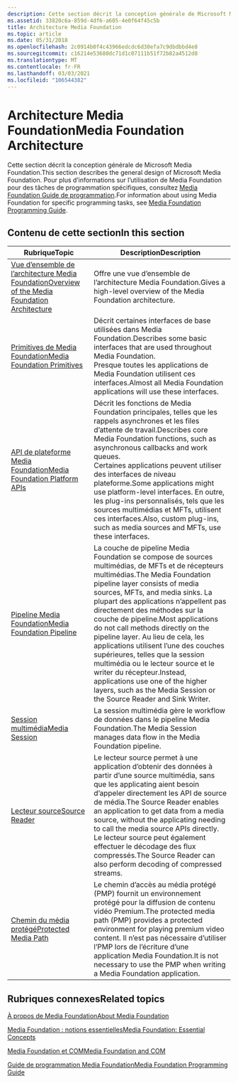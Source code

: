 ```yaml
---
description: Cette section décrit la conception générale de Microsoft Media Foundation. Pour plus d’informations sur l’utilisation de Media Foundation pour des tâches de programmation spécifiques, consultez Media Foundation Guide de programmation.
ms.assetid: 33820c6a-859d-4df6-a605-4e0f64f45c5b
title: Architecture Media Foundation
ms.topic: article
ms.date: 05/31/2018
ms.openlocfilehash: 2c0914b0f4c43966edcdc6d30efa7c9dbdbbd4e8
ms.sourcegitcommit: c16214e53680dc71d1c07111b51f72b82a4512d8
ms.translationtype: MT
ms.contentlocale: fr-FR
ms.lasthandoff: 03/03/2021
ms.locfileid: "106544382"
---
```

# <a name="media-foundation-architecture"></a><span data-ttu-id="f698d-104">Architecture Media Foundation</span><span class="sxs-lookup"><span data-stu-id="f698d-104">Media Foundation Architecture</span></span>

<span data-ttu-id="f698d-105">Cette section décrit la conception générale de Microsoft Media Foundation.</span><span class="sxs-lookup"><span data-stu-id="f698d-105">This section describes the general design of Microsoft Media Foundation.</span></span> <span data-ttu-id="f698d-106">Pour plus d’informations sur l’utilisation de Media Foundation pour des tâches de programmation spécifiques, consultez [Media Foundation Guide de programmation](media-foundation-programming-guide.md).</span><span class="sxs-lookup"><span data-stu-id="f698d-106">For information about using Media Foundation for specific programming tasks, see [Media Foundation Programming Guide](media-foundation-programming-guide.md).</span></span>

## <a name="in-this-section"></a><span data-ttu-id="f698d-107">Contenu de cette section</span><span class="sxs-lookup"><span data-stu-id="f698d-107">In this section</span></span>



| <span data-ttu-id="f698d-108">Rubrique</span><span class="sxs-lookup"><span data-stu-id="f698d-108">Topic</span></span>                                                                                                         | <span data-ttu-id="f698d-109">Description</span><span class="sxs-lookup"><span data-stu-id="f698d-109">Description</span></span>                                                                                                                                                                                                                                                                                |
|---------------------------------------------------------------------------------------------------------------|--------------------------------------------------------------------------------------------------------------------------------------------------------------------------------------------------------------------------------------------------------------------------------------------|
| [<span data-ttu-id="f698d-110">Vue d’ensemble de l’architecture Media Foundation</span><span class="sxs-lookup"><span data-stu-id="f698d-110">Overview of the Media Foundation Architecture</span></span>](overview-of-the-media-foundation-architecture.md)<br/> | <span data-ttu-id="f698d-111">Offre une vue d’ensemble de l’architecture Media Foundation.</span><span class="sxs-lookup"><span data-stu-id="f698d-111">Gives a high-level overview of the Media Foundation architecture.</span></span><br/>                                                                                                                                                                                                               |
| [<span data-ttu-id="f698d-112">Primitives de Media Foundation</span><span class="sxs-lookup"><span data-stu-id="f698d-112">Media Foundation Primitives</span></span>](media-foundation-primitives.md)<br/>                                     | <span data-ttu-id="f698d-113">Décrit certaines interfaces de base utilisées dans Media Foundation.</span><span class="sxs-lookup"><span data-stu-id="f698d-113">Describes some basic interfaces that are used throughout Media Foundation.</span></span><br/> <span data-ttu-id="f698d-114">Presque toutes les applications de Media Foundation utilisent ces interfaces.</span><span class="sxs-lookup"><span data-stu-id="f698d-114">Almost all Media Foundation applications will use these interfaces.</span></span><br/>                                                                                                                       |
| [<span data-ttu-id="f698d-115">API de plateforme Media Foundation</span><span class="sxs-lookup"><span data-stu-id="f698d-115">Media Foundation Platform APIs</span></span>](media-foundation-platform-apis.md)<br/>                               | <span data-ttu-id="f698d-116">Décrit les fonctions de Media Foundation principales, telles que les rappels asynchrones et les files d’attente de travail.</span><span class="sxs-lookup"><span data-stu-id="f698d-116">Describes core Media Foundation functions, such as asynchronous callbacks and work queues.</span></span><br/> <span data-ttu-id="f698d-117">Certaines applications peuvent utiliser des interfaces de niveau plateforme.</span><span class="sxs-lookup"><span data-stu-id="f698d-117">Some applications might use platform-level interfaces.</span></span> <span data-ttu-id="f698d-118">En outre, les plug-ins personnalisés, tels que les sources multimédias et MFTs, utilisent ces interfaces.</span><span class="sxs-lookup"><span data-stu-id="f698d-118">Also, custom plug-ins, such as media sources and MFTs, use these interfaces.</span></span><br/>                                       |
| [<span data-ttu-id="f698d-119">Pipeline Media Foundation</span><span class="sxs-lookup"><span data-stu-id="f698d-119">Media Foundation Pipeline</span></span>](media-foundation-pipeline.md)<br/>                                         | <span data-ttu-id="f698d-120">La couche de pipeline Media Foundation se compose de sources multimédias, de MFTs et de récepteurs multimédias.</span><span class="sxs-lookup"><span data-stu-id="f698d-120">The Media Foundation pipeline layer consists of media sources, MFTs, and media sinks.</span></span> <span data-ttu-id="f698d-121">La plupart des applications n’appellent pas directement des méthodes sur la couche de pipeline.</span><span class="sxs-lookup"><span data-stu-id="f698d-121">Most applications do not call methods directly on the pipeline layer.</span></span> <span data-ttu-id="f698d-122">Au lieu de cela, les applications utilisent l’une des couches supérieures, telles que la session multimédia ou le lecteur source et le writer du récepteur.</span><span class="sxs-lookup"><span data-stu-id="f698d-122">Instead, applications use one of the higher layers, such as the Media Session or the Source Reader and Sink Writer.</span></span><br/> |
| [<span data-ttu-id="f698d-123">Session multimédia</span><span class="sxs-lookup"><span data-stu-id="f698d-123">Media Session</span></span>](media-session.md)<br/>                                                                 | <span data-ttu-id="f698d-124">La session multimédia gère le workflow de données dans le pipeline Media Foundation.</span><span class="sxs-lookup"><span data-stu-id="f698d-124">The Media Session manages data flow in the Media Foundation pipeline.</span></span><br/>                                                                                                                                                                                                           |
| [<span data-ttu-id="f698d-125">Lecteur source</span><span class="sxs-lookup"><span data-stu-id="f698d-125">Source Reader</span></span>](source-reader.md)<br/>                                                                 | <span data-ttu-id="f698d-126">Le lecteur source permet à une application d’obtenir des données à partir d’une source multimédia, sans que les applicating aient besoin d’appeler directement les API de source de média.</span><span class="sxs-lookup"><span data-stu-id="f698d-126">The Source Reader enables an application to get data from a media source, without the applicating needing to call the media source APIs directly.</span></span> <span data-ttu-id="f698d-127">Le lecteur source peut également effectuer le décodage des flux compressés.</span><span class="sxs-lookup"><span data-stu-id="f698d-127">The Source Reader can also perform decoding of compressed streams.</span></span><br/>                                                            |
| [<span data-ttu-id="f698d-128">Chemin du média protégé</span><span class="sxs-lookup"><span data-stu-id="f698d-128">Protected Media Path</span></span>](protected-media-path.md)<br/>                                                   | <span data-ttu-id="f698d-129">Le chemin d’accès au média protégé (PMP) fournit un environnement protégé pour la diffusion de contenu vidéo Premium.</span><span class="sxs-lookup"><span data-stu-id="f698d-129">The protected media path (PMP) provides a protected environment for playing premium video content.</span></span> <span data-ttu-id="f698d-130">Il n’est pas nécessaire d’utiliser l’PMP lors de l’écriture d’une application Media Foundation.</span><span class="sxs-lookup"><span data-stu-id="f698d-130">It is not necessary to use the PMP when writing a Media Foundation application.</span></span> <br/>                                                                                             |



 

## <a name="related-topics"></a><span data-ttu-id="f698d-131">Rubriques connexes</span><span class="sxs-lookup"><span data-stu-id="f698d-131">Related topics</span></span>

<dl> <dt>

[<span data-ttu-id="f698d-132">À propos de Media Foundation</span><span class="sxs-lookup"><span data-stu-id="f698d-132">About Media Foundation</span></span>](about-the-media-foundation-sdk.md)
</dt> <dt>

[<span data-ttu-id="f698d-133">Media Foundation : notions essentielles</span><span class="sxs-lookup"><span data-stu-id="f698d-133">Media Foundation: Essential Concepts</span></span>](media-foundation-programming--essential-concepts.md)
</dt> <dt>

[<span data-ttu-id="f698d-134">Media Foundation et COM</span><span class="sxs-lookup"><span data-stu-id="f698d-134">Media Foundation and COM</span></span>](media-foundation-and-com.md)
</dt> <dt>

[<span data-ttu-id="f698d-135">Guide de programmation Media Foundation</span><span class="sxs-lookup"><span data-stu-id="f698d-135">Media Foundation Programming Guide</span></span>](media-foundation-programming-guide.md)
</dt> </dl>

 

 




